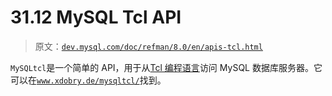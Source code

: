 # 31.12 MySQL Tcl API

> 原文：[`dev.mysql.com/doc/refman/8.0/en/apis-tcl.html`](https://dev.mysql.com/doc/refman/8.0/en/apis-tcl.html)

`MySQLtcl`是一个简单的 API，用于从[Tcl 编程语言](http://en.wikipedia.org/wiki/Tcl)访问 MySQL 数据库服务器。它可以在[`www.xdobry.de/mysqltcl/`](http://www.xdobry.de/mysqltcl/)找到。
